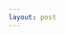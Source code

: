 ```yaml
---
layout: post
---
```


<table id="dataTable"></table>

<script>
  fetch("https://codelove.tw/api/posts?username=howtomakeaturn&per_page=5&page=1")
  .then((res) => {
    const data = res.json();
    return data;
  })
  .then((data) => {
    console.log(data);
    for (let i = 0; i < data.length; i++) {
      var dr = document.createElement("TR");
      dr.setAttribute("id", "dataRow");

      var dc_userName = document.createElement("TD");
      var txt = document.createTextNode(data[i]['user']['name']);
      dc_userName.appendChild(txt);
      dr.appendChild(dc_userName);
      
      var dc_title = document.createElement("TD");
      txt = document.createTextNode(data[i]['title']);
      dc_title.appendChild(txt);
      dr.appendChild(dc_title);

      var dc_url = document.createElement("TD");
      txt = document.createTextNode(data[i]['canonical_url']);
      dc_url.appendChild(txt);
      dr.appendChild(dc_url);
      
      document.getElementById("dataTable").appendChild(dr);
    }
  });
</script>
